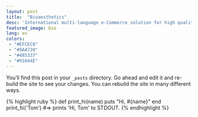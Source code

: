 ```yaml
---
layout: post
title:  "Bioaesthetics"
desc: 'International multi-language e-Commerce solution for high quality supplements.'
featured_image: bio
lang: en
colors:
 - "#EFCEC8"
 - "#9AA739"
 - "#485337"
 - "#91644E"
---
```

You’ll find this post in your `_posts` directory. Go ahead and edit it and re-build the site to see your changes. You can rebuild the site in many different ways.

{% highlight ruby %}
def print_hi(name)
  puts "Hi, #{name}"
end
print_hi('Tom')
#=> prints 'Hi, Tom' to STDOUT.
{% endhighlight %}
